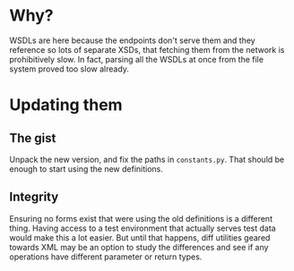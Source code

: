 # Why?

WSDLs are here because the endpoints don't serve them and they reference so lots of separate XSDs,
that fetching them from the network is prohibitively slow. In fact, parsing all the WSDLs at once
from the file system proved too slow already.

# Updating them

## The gist

Unpack the new version, and fix the paths in `constants.py`. That should be enough to start using
the new definitions.

## Integrity

Ensuring no forms exist that were using the old definitions is a different thing. Having access to a
test environment that actually serves test data would make this a lot easier. But until that
happens, diff utilities geared towards XML may be an option to study the differences and see if any
operations have different parameter or return types.
